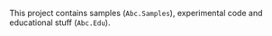 ﻿This project contains samples (`Abc.Samples`), experimental code and 
educational stuff (`Abc.Edu`).